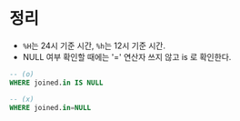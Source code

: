 # 정리
* `%H`는 24시 기준 시간, `%h`는 12시 기준 시간.
* NULL 여부 확인할 때에는 '=' 연산자 쓰지 않고 is 로 확인한다.
```sql
-- (o)
WHERE joined.in IS NULL

-- (x)
WHERE joined.in=NULL
```
